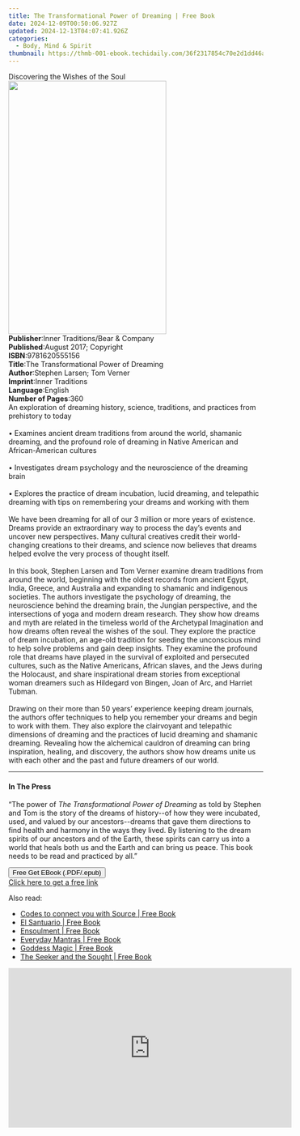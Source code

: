 ```yaml
---
title: The Transformational Power of Dreaming | Free Book
date: 2024-12-09T00:50:06.927Z
updated: 2024-12-13T04:07:41.926Z
categories:
  - Body, Mind & Spirit
thumbnail: https://thmb-001-ebook.techidaily.com/36f2317854c70e2d1dd46a5e764d04cacb2e9667182e83e0e89034c38e5ac46e.jpg
---
```

<main id="book-container">
  <div class="flex flex-col">
    <div class="book-brief flex-1 py-6 px-4 sm:p-6 md:py-10 md:px-8">
      <!-- brief-->
      <div class="book-brief-main">Discovering the Wishes of the Soul</div>
    </div>
    <div
      class="book-meta-info flex-1 grid gap-4 col-start-1 col-end-3 row-start-1 sm:mb-6 sm:grid-cols-4 lg:gap-6 lg:col-start-2 lg:row-end-6 lg:row-span-6 lg:mb-0"
    >
      <div
        class="book-meta-info-left place-content-center mt-4 p-4 text-sm leading-6 col-start-2 col-span-2 dark:text-slate-400"
      >
        <img
          class="w-full h-500 object-cover rounded-lg sm:h-255 sm:col-span-2 lg:col-span-full"
          src="https://img-001-ebook.techidaily.com/32b3976bd8f90a4b669b57268e2961e3639c2e2307a2c20b18808cdfe2e5bdb6.jpg"
          alt=""
          width="312"
          height="500"
        />
      </div>
      <div
        class="book-meta-info-right mt-2 col-start-1 row-start-2 col-span-3 self-center"
      >
        <!-- meta data  -->
        <div class="flex flex-col px-4 md:px-8">
          <div class="flex-1">
            <strong>Publisher</strong>:<span class="px-2"
              >Inner Traditions/Bear &amp; Company</span
            >
          </div>
          <div class="flex-1">
            <strong>Published</strong>:<span class="px-2"
              >August 2017; Copyright</span
            >
          </div>
          <div class="flex-1">
            <strong>ISBN</strong>:<span class="px-2">9781620555156</span>
          </div>
          <div class="flex-1">
            <strong>Title</strong>:<span class="px-2"
              >The Transformational Power of Dreaming</span
            >
          </div>
          <div class="flex-1">
            <strong>Author</strong>:<span class="px-2"
              >Stephen Larsen; Tom Verner</span
            >
          </div>
          <div class="flex-1">
            <strong>Imprint</strong>:<span class="px-2">Inner Traditions</span>
          </div>
          <div class="flex-1">
            <strong>Language</strong>:<span class="px-2">English</span>
          </div>
          <div class="flex-1">
            <strong>Number of Pages</strong>:<span class="px-2">360</span>
          </div>
        </div>
      </div>
    </div>
    <div class="book-description flex-1 py-6 px-4 sm:p-6 md:py-10 md:px-8">
      <div class="book-description-main">
        <div accordion-content="" id="description">
          An exploration of dreaming history, science, traditions, and practices
          from prehistory to today<br /><br />• Examines ancient dream
          traditions from around the world, shamanic dreaming, and the profound
          role of dreaming in Native American and African-American cultures<br /><br />•
          Investigates dream psychology and the neuroscience of the dreaming
          brain<br /><br />• Explores the practice of dream incubation, lucid
          dreaming, and telepathic dreaming with tips on remembering your dreams
          and working with them<br /><br />We have been dreaming for all of our
          3 million or more years of existence. Dreams provide an extraordinary
          way to process the day’s events and uncover new perspectives. Many
          cultural creatives credit their world-changing creations to their
          dreams, and science now believes that dreams helped evolve the very
          process of thought itself.<br /><br />In this book, Stephen Larsen and
          Tom Verner examine dream traditions from around the world, beginning
          with the oldest records from ancient Egypt, India, Greece, and
          Australia and expanding to shamanic and indigenous societies. The
          authors investigate the psychology of dreaming, the neuroscience
          behind the dreaming brain, the Jungian perspective, and the
          intersections of yoga and modern dream research. They show how dreams
          and myth are related in the timeless world of the Archetypal
          Imagination and how dreams often reveal the wishes of the soul. They
          explore the practice of dream incubation, an age-old tradition for
          seeding the unconscious mind to help solve problems and gain deep
          insights. They examine the profound role that dreams have played in
          the survival of exploited and persecuted cultures, such as the Native
          Americans, African slaves, and the Jews during the Holocaust, and
          share inspirational dream stories from exceptional woman dreamers such
          as Hildegard von Bingen, Joan of Arc, and Harriet Tubman.<br /><br />Drawing
          on their more than 50 years’ experience keeping dream journals, the
          authors offer techniques to help you remember your dreams and begin to
          work with them. They also explore the clairvoyant and telepathic
          dimensions of dreaming and the practices of lucid dreaming and
          shamanic dreaming. Revealing how the alchemical cauldron of dreaming
          can bring inspiration, healing, and discovery, the authors show how
          dreams unite us with each other and the past and future dreamers of
          our world.
        </div>
        <div class="accordion-fader"></div>
      </div>
    </div>
    <div class="book-excerpts flex-1 py-6 px-4 sm:p-6 md:py-10 md:px-8">
      <!-- excerpts-->
      <div class="book-excerpts-main">
        <hr />
        <h4 class="placeholder placeholder-heading">
          <span>In The Press</span>
        </h4>
        <p>
          “The power of <i>The Transformational Power of Dreaming</i> as told by
          Stephen and Tom is the story of the dreams of history--of how they
          were incubated, used, and valued by our ancestors--dreams that gave
          them directions to find health and harmony in the ways they lived. By
          listening to the dream spirits of our ancestors and of the Earth,
          these spirits can carry us into a world that heals both us and the
          Earth and can bring us peace. This book needs to be read and practiced
          by all.”
        </p>
      </div>
    </div>
    <div
      class="book-about-author flex-1 py-6 px-4 sm:p-6 md:py-10 md:px-8"
    ></div>
    <div class="book-free-get flex-1 py-6 px-4 sm:p-6 md:py-10 md:px-8">
      <button
        id="btn-free-get"
        class="bg-blue-500 hover:bg-blue-700 text-white font-bold py-2 px-4 rounded"
      >
        Free Get EBook (.PDF/.epub)
      </button>
      <div id="countdown-display" class="px-2 text-lg mt-2"></div>
      <a
        id="free-link"
        class="hidden bg-blue-500 hover:bg-blue-700 text-white font-bold py-2 px-4 rounded"
        href="https://www.ebooks.com/en-us/book/95782219/the-transformational-power-of-dreaming/stephen-larsen/"
        target="_blank"
        >Click here to get a free link</a
      >
    </div>
    <script>
      let countdownTime = 0;
      let countdownInterval = null;
      document
        .getElementById('btn-free-get')
        .addEventListener('click', startCountdown);
      function startCountdown() {
        countdownTime = new Date().getTime() + 60000 * 3;
        countdownInterval = setInterval(updateCountdown, 1000);
        document.getElementById('btn-free-get').disabled = true;
        document
          .getElementById('btn-free-get')
          .classList.add('bg-gray-500', 'cursor-not-allowed');
      }
      function updateCountdown() {
        let currentTime = new Date().getTime();
        let timeLeft = countdownTime - currentTime;
        let secondsLeft = Math.floor(timeLeft / 1000);
        document.getElementById('countdown-display').innerHTML =
          `Remaining time: ${secondsLeft} seconds.`;
        if (secondsLeft <= 0) {
          clearInterval(countdownInterval);
          document.getElementById('btn-free-get').classList.add('hidden');
          document.getElementById('free-link').classList.remove('hidden');
          document.getElementById('countdown-display').innerHTML = '';
        }
      }
    </script>
  </div>
</main>

<ins class="adsbygoogle"
      style="display:block"
      data-ad-client="ca-pub-7571918770474297"
      data-ad-slot="8358498916"
      data-ad-format="auto"
      data-full-width-responsive="true"></ins>
    

<span class="atpl-alsoreadstyle">Also read:</span>
<div><ul>
<li><a href="https://novels-ebooks.techidaily.com/210438163-9780645360318-codes-to-connect-you-with-source/"><u>Codes to connect you with Source | Free Book</u></a></li>
<li><a href="https://novels-ebooks.techidaily.com/210438216-9781638447542-el-santuario/"><u>El Santuario | Free Book</u></a></li>
<li><a href="https://novels-ebooks.techidaily.com/210438329-9780999228456-ensoulment/"><u>Ensoulment | Free Book</u></a></li>
<li><a href="https://novels-ebooks.techidaily.com/210438134-9781631067679-everyday-mantras/"><u>Everyday Mantras | Free Book</u></a></li>
<li><a href="https://novels-ebooks.techidaily.com/210438298-9780760371206-goddess-magic/"><u>Goddess Magic | Free Book</u></a></li>
<li><a href="https://novels-ebooks.techidaily.com/210438197-9781098003418-the-seeker-and-the-sought/"><u>The Seeker and the Sought | Free Book</u></a></li>
</ul></div>

<!-- affiliate ads begin -->
<iframe width="560" height="315" src="https://www.youtube.com/embed/g6xXIR_Uh1A?si=TMXzklPEY50MUM05" title="YouTube video player" frameborder="0" allow="accelerometer; autoplay; clipboard-write; encrypted-media; gyroscope; picture-in-picture; web-share" referrerpolicy="strict-origin-when-cross-origin" allowfullscreen></iframe>
<!-- affiliate ads end -->

